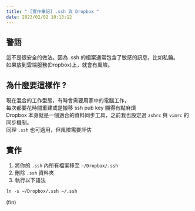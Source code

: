 ```yaml
---
title: " [實作筆記] .ssh 與 Dropbox "
date: 2023/02/02 10:13:12
---
```


## 警語

這不是很安全的做法。因為 .ssh 的檔案通常包含了敏感的訊息，比如私鑰。  
如果放到雲端服務(Dropbox)上，就會有風險。

## 為什麼要這樣作 ?

現在混合的工作型態，有時會需要用家中的電腦工作，  
每次都要花時間重建或是搬移 ssh pub key 顯得有點麻煩  
Dropbox 本身就是一個適合的資料同步工具，之前我也設定過 `zshrc` 與 `vimrc` 的同步機制。  
同理 `.ssh` 也可適用，但風險需要評估

## 實作

1. 將你的 `.ssh` 內所有檔案移至 `~/Dropbox/.ssh`
2. 刪除 `.ssh` 資料夾
3. 執行以下語法

```terminal
ln -s ~/Dropbox/.ssh ~/.ssh
```

(fin)

